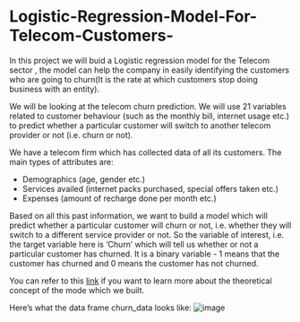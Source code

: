 # Logistic-Regression-Model-For-Telecom-Customers-

In this project we will buid a Logistic regression model for the Telecom sector , the model can help the company in easily identifying the customers who are going to churn(It is the rate at which customers stop doing business with an entity).

We will be looking at the telecom churn prediction. We will use 21 variables related to customer behaviour (such as the monthly bill, internet usage etc.) to predict whether a particular customer will switch to another telecom provider or not (i.e. churn or not).

We have a telecom firm which has collected data of all its customers. The main types of attributes are:
- Demographics (age, gender etc.)
- Services availed (internet packs purchased, special offers taken etc.)
- Expenses (amount of recharge done per month etc.)

Based on all this past information, we want to build a model which will predict whether a particular customer will churn or not, i.e. whether they will switch to a different service provider or not. So the variable of interest, i.e. the target variable here is ‘Churn’ which will tell us whether or not a particular customer has churned. It is a binary variable - 1 means that the customer has churned and 0 means the customer has not churned.

You can refer to this [link](https://medium.com/data-science-on-customer-churn-data/customer-churn-data-analysis-using-logistic-regression-3861e2d4d1f3) if you want to learn more about the theoretical concept of the mode which we built.


Here’s what the data frame churn_data looks like:
![image](https://user-images.githubusercontent.com/92679689/150282605-ceebbf58-dfe3-4aa4-9ff7-f8412ad62d21.png)
